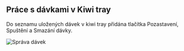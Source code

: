 ﻿---
categories: [kiwi]
layout: kiwi
---
 
## Práce s dávkami v Kiwi tray
Do seznamu uložených dávek v kiwi tray přidána tlačítka Pozastavení, Spuštění a Smazání dávky.
 
![Správa dávek]({{site.url}}/data/mszanidavek.PNG "Správa dávek")
 
